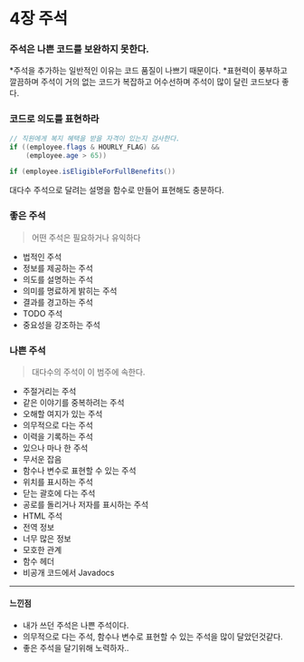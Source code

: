# 4장 주석
### 주석은 나쁜 코드를 보완하지 못한다.
*주석을 추가하는 일반적인 이유는 코드 품질이 나쁘기 때문이다. 
*표현력이 풍부하고 깔끔하며 주석이 거의 없는 코드가 복잡하고 어수선하며 주석이 많이 달린 코드보다 좋다.

### 코드로 의도를 표현하라

```java
// 직원에게 복지 혜택을 받을 자격이 있는지 검사한다.
if ((employee.flags & HOURLY_FLAG) &&
    (employee.age > 65))
```

```java
if (employee.isEligibleForFullBenefits())
```
대다수 주석으로 달려는 설명을 함수로 만들어 표현해도 충분하다.

### 좋은 주석
> 어떤 주석은 필요하거나 유익하다
* 법적인 주석
* 정보를 제공하는 주석
* 의도를 설명하는 주석
* 의미를 명료하게 밝히는 주석
* 결과를 경고하는 주석
* TODO 주석
* 중요성을 강조하는 주석

### 나쁜 주석
> 대다수의 주석이 이 범주에 속한다.
* 주절거리는 주석
* 같은 이야기를 중복하려는 주석
* 오해할 여지가 있는 주석
* 의무적으로 다는 주석
* 이력을 기록하는 주석
* 있으나 마나 한 주석
* 무서운 잡음
* 함수나 변수로 표현할 수 있는 주석
* 위치를 표시하는 주석
* 닫는 괄호에 다는 주석
* 공로를 돌리거나 저자를 표시하는 주석
* HTML 주석
* 전역 정보
* 너무 많은 정보
* 모호한 관계
* 함수 헤더
* 비공개 코드에서 Javadocs


* * *
#### **느낀점**
* 내가 쓰던 주석은 나쁜 주석이다.
* 의무적으로 다는 주석, 함수나 변수로 표현할 수 있는 주석을 많이 달았던것같다.
* 좋은 주석을 달기위해 노력하자..
